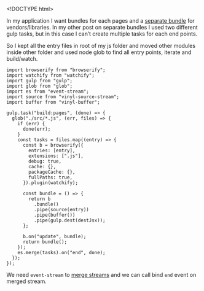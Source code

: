 &lt;!DOCTYPE html&gt;

In my application I want bundles for each pages and a [separate bundle](/2016/02/browserify-separate-app-and-vendor-bundles.html) for vendors/libraries. In my other post on separate bundles I used two different gulp tasks, but in this case I can’t create multiple tasks for each end points.

So I kept all the entry files in root of my js folder and moved other modules inside other folder and used node glob to find all entry points, iterate and build/watch.

    import browserify from "browserify";
    import watchify from "watchify";
    import gulp from "gulp";
    import glob from "glob";
    import es from "event-stream";
    import source from "vinyl-source-stream";
    import buffer from "vinyl-buffer";

    gulp.task("build:pages", (done) => {
      glob("./src/*.js", (err, files) => {
        if (err) {
          done(err);
        }
        const tasks = files.map((entry) => {
          const b = browserify({
            entries: [entry],
            extensions: [".js"],
            debug: true,
            cache: {},
            packageCache: {},
            fullPaths: true,
          }).plugin(watchify);

          const bundle = () => {
            return b
              .bundle()
              .pipe(source(entry))
              .pipe(buffer())
              .pipe(gulp.dest(destJsx));
          };

          b.on("update", bundle);
          return bundle();
        });
        es.merge(tasks).on("end", done);
      });
    });

We need `event-stream` to [merge streams](https://github.com/dominictarr/event-stream#merge-stream1streamn-or-merge-streamarray) and we can call bind `end` event on merged stream.

